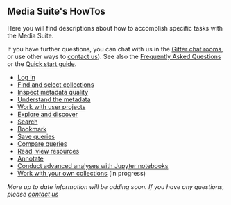 Media Suite's HowTos
---

Here you will find descriptions about how to accomplish specific tasks with the Media Suite. 

If you have further questions, you can chat with us in the [Gitter chat rooms](http://mediasuite.clariah.nl/documentation/forum), or use other ways to [contact us](http://mediasuite.clariah.nl/contact)). See also the [Frequently Asked Questions](http://mediasuite.clariah.nl/documentation/faq) or the [Quick start guide](http://mediasuite.clariah.nl/documentation/quick-start-guide).



- [Log in](https://mediasuite.clariah.nl/documentation/howtos/login)
- [Find and select collections](https://mediasuite.clariah.nl/documentation/howtos/data)
- [Inspect metadata quality](<http://mediasuite.clariah.nl/documentation/howtos/collection-inspector>)
- [Understand the metadata](https://mediasuite.clariah.nl/documentation/howtos/collection-inspector)
- [Work with user projects](https://mediasuite.clariah.nl/documentation/howtos/user-projects)
- [Explore and discover](https://mediasuite.clariah.nl/documentation/howtos/exploratory-search)
- [Search](https://mediasuite.clariah.nl/documentation/howtos/single-search)
- [Bookmark](https://mediasuite.clariah.nl/documentation/howtos/bookmark)
- [Save queries](https://mediasuite.clariah.nl/documentation/howtos/save-queries)
- [Compare queries](https://mediasuite.clariah.nl/documentation/howtos/query-comparison)
- [Read, view resources](https://mediasuite.clariah.nl/documentation/howtos/resource-viewer)
- [Annotate](https://mediasuite.clariah.nl/documentation/howtos/annotate)
- [Conduct advanced analyses with Jupyter notebooks](https://mediasuite.clariah.nl/documentation/howtos/jupyter-notebooks)
- [Work with your own collections](https://mediasuite.clariah.nl/documentation/howtos/user-collections) (in progress)



*More up to date information will be adding soon. If you have any questions, please [contact us]( https://mediasuite.clariah.nl/contact )*